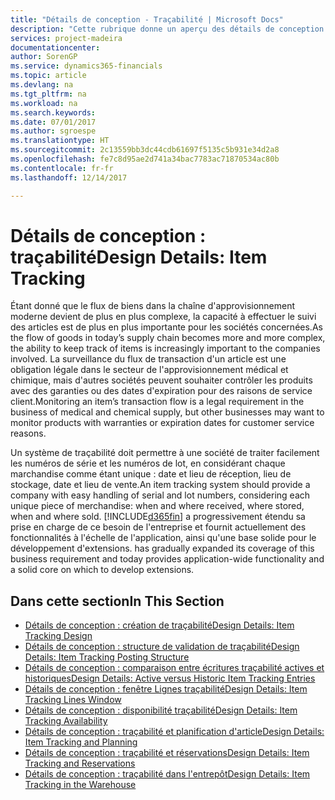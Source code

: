 ```yaml
---
title: "Détails de conception - Traçabilité | Microsoft Docs"
description: "Cette rubrique donne un aperçu des détails de conception pour la traçabilité."
services: project-madeira
documentationcenter: 
author: SorenGP
ms.service: dynamics365-financials
ms.topic: article
ms.devlang: na
ms.tgt_pltfrm: na
ms.workload: na
ms.search.keywords: 
ms.date: 07/01/2017
ms.author: sgroespe
ms.translationtype: HT
ms.sourcegitcommit: 2c13559bb3dc44cdb61697f5135c5b931e34d2a8
ms.openlocfilehash: fe7c8d95ae2d741a34bac7783ac71870534ac80b
ms.contentlocale: fr-fr
ms.lasthandoff: 12/14/2017

---
```

# <a name="design-details-item-tracking"></a><span data-ttu-id="dbb19-103">Détails de conception : traçabilité</span><span class="sxs-lookup"><span data-stu-id="dbb19-103">Design Details: Item Tracking</span></span>
<span data-ttu-id="dbb19-104">Étant donné que le flux de biens dans la chaîne d'approvisionnement moderne devient de plus en plus complexe, la capacité à effectuer le suivi des articles est de plus en plus importante pour les sociétés concernées.</span><span class="sxs-lookup"><span data-stu-id="dbb19-104">As the flow of goods in today’s supply chain becomes more and more complex, the ability to keep track of items is increasingly important to the companies involved.</span></span> <span data-ttu-id="dbb19-105">La surveillance du flux de transaction d'un article est une obligation légale dans le secteur de l'approvisionnement médical et chimique, mais d'autres sociétés peuvent souhaiter contrôler les produits avec des garanties ou des dates d'expiration pour des raisons de service client.</span><span class="sxs-lookup"><span data-stu-id="dbb19-105">Monitoring an item’s transaction flow is a legal requirement in the business of medical and chemical supply, but other businesses may want to monitor products with warranties or expiration dates for customer service reasons.</span></span>  

<span data-ttu-id="dbb19-106">Un système de traçabilité doit permettre à une société de traiter facilement les numéros de série et les numéros de lot, en considérant chaque marchandise comme étant unique : date et lieu de réception, lieu de stockage, date et lieu de vente.</span><span class="sxs-lookup"><span data-stu-id="dbb19-106">An item tracking system should provide a company with easy handling of serial and lot numbers, considering each unique piece of merchandise: when and where received, where stored, when and where sold.</span></span> [!INCLUDE[d365fin](includes/d365fin_md.md)]<span data-ttu-id="dbb19-107"> a progressivement étendu sa prise en charge de ce besoin de l'entreprise et fournit actuellement des fonctionnalités à l'échelle de l'application, ainsi qu'une base solide pour le développement d'extensions.</span><span class="sxs-lookup"><span data-stu-id="dbb19-107"> has gradually expanded its coverage of this business requirement and today provides application-wide functionality and a solid core on which to develop extensions.</span></span>  

## <a name="in-this-section"></a><span data-ttu-id="dbb19-108">Dans cette section</span><span class="sxs-lookup"><span data-stu-id="dbb19-108">In This Section</span></span>  
* [<span data-ttu-id="dbb19-109">Détails de conception : création de traçabilité</span><span class="sxs-lookup"><span data-stu-id="dbb19-109">Design Details: Item Tracking Design</span></span>](design-details-item-tracking-design.md)  
* [<span data-ttu-id="dbb19-110">Détails de conception : structure de validation de traçabilité</span><span class="sxs-lookup"><span data-stu-id="dbb19-110">Design Details: Item Tracking Posting Structure</span></span>](design-details-item-tracking-posting-structure.md)  
* [<span data-ttu-id="dbb19-111">Détails de conception : comparaison entre écritures traçabilité actives et historiques</span><span class="sxs-lookup"><span data-stu-id="dbb19-111">Design Details: Active versus Historic Item Tracking Entries</span></span>](design-details-active-versus-historic-item-tracking-entries.md)  
* [<span data-ttu-id="dbb19-112">Détails de conception : fenêtre Lignes traçabilité</span><span class="sxs-lookup"><span data-stu-id="dbb19-112">Design Details: Item Tracking Lines Window</span></span>](design-details-item-tracking-lines-window.md)  
* [<span data-ttu-id="dbb19-113">Détails de conception : disponibilité traçabilité</span><span class="sxs-lookup"><span data-stu-id="dbb19-113">Design Details: Item Tracking Availability</span></span>](design-details-item-tracking-availability.md)  
* [<span data-ttu-id="dbb19-114">Détails de conception : traçabilité et planification d'article</span><span class="sxs-lookup"><span data-stu-id="dbb19-114">Design Details: Item Tracking and Planning</span></span>](design-details-item-tracking-and-planning.md)  
* [<span data-ttu-id="dbb19-115">Détails de conception : traçabilité et réservations</span><span class="sxs-lookup"><span data-stu-id="dbb19-115">Design Details: Item Tracking and Reservations</span></span>](design-details-item-tracking-and-reservations.md)  
* [<span data-ttu-id="dbb19-116">Détails de conception : traçabilité dans l'entrepôt</span><span class="sxs-lookup"><span data-stu-id="dbb19-116">Design Details: Item Tracking in the Warehouse</span></span>](design-details-item-tracking-in-the-warehouse.md)

